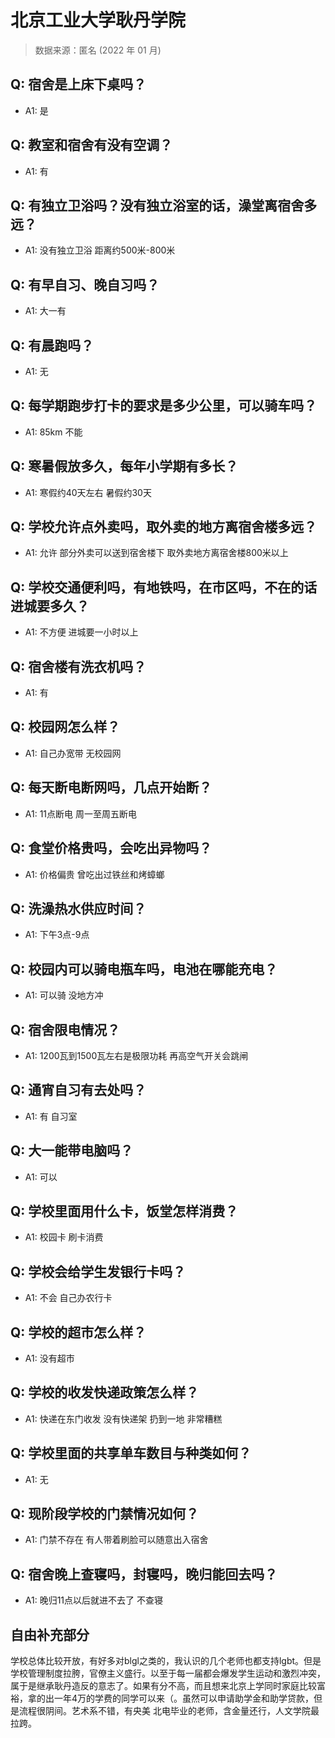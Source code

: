 # 北京工业大学耿丹学院

> 数据来源：匿名 (2022 年 01 月)

## Q: 宿舍是上床下桌吗？

- A1: 是

## Q: 教室和宿舍有没有空调？

- A1: 有

## Q: 有独立卫浴吗？没有独立浴室的话，澡堂离宿舍多远？

- A1: 没有独立卫浴 距离约500米-800米

## Q: 有早自习、晚自习吗？

- A1: 大一有

## Q: 有晨跑吗？

- A1: 无

## Q: 每学期跑步打卡的要求是多少公里，可以骑车吗？

- A1: 85km 不能

## Q: 寒暑假放多久，每年小学期有多长？

- A1: 寒假约40天左右 暑假约30天

## Q: 学校允许点外卖吗，取外卖的地方离宿舍楼多远？

- A1: 允许 部分外卖可以送到宿舍楼下 取外卖地方离宿舍楼800米以上

## Q: 学校交通便利吗，有地铁吗，在市区吗，不在的话进城要多久？

- A1: 不方便 进城要一小时以上

## Q: 宿舍楼有洗衣机吗？

- A1: 有

## Q: 校园网怎么样？

- A1: 自己办宽带 无校园网

## Q: 每天断电断网吗，几点开始断？

- A1: 11点断电 周一至周五断电

## Q: 食堂价格贵吗，会吃出异物吗？

- A1: 价格偏贵 曾吃出过铁丝和烤蟑螂

## Q: 洗澡热水供应时间？

- A1: 下午3点-9点

## Q: 校园内可以骑电瓶车吗，电池在哪能充电？

- A1: 可以骑 没地方冲

## Q: 宿舍限电情况？

- A1: 1200瓦到1500瓦左右是极限功耗 再高空气开关会跳闸

## Q: 通宵自习有去处吗？

- A1: 有 自习室

## Q: 大一能带电脑吗？

- A1: 可以

## Q: 学校里面用什么卡，饭堂怎样消费？

- A1: 校园卡 刷卡消费

## Q: 学校会给学生发银行卡吗？

- A1: 不会 自己办农行卡

## Q: 学校的超市怎么样？

- A1: 没有超市

## Q: 学校的收发快递政策怎么样？

- A1: 快递在东门收发 没有快递架 扔到一地 非常糟糕

## Q: 学校里面的共享单车数目与种类如何？

- A1: 无

## Q: 现阶段学校的门禁情况如何？

- A1: 门禁不存在 有人带着刷脸可以随意出入宿舍

## Q: 宿舍晚上查寝吗，封寝吗，晚归能回去吗？

- A1: 晚归11点以后就进不去了 不查寝

## 自由补充部分

学校总体比较开放，有好多对blgl之类的，我认识的几个老师也都支持lgbt。但是学校管理制度拉胯，官僚主义盛行。以至于每一届都会爆发学生运动和激烈冲突，属于是继承耿丹造反的意志了。如果有分不高，而且想来北京上学同时家庭比较富裕，拿的出一年4万的学费的同学可以来（。虽然可以申请助学金和助学贷款，但是流程很阴间。艺术系不错，有央美 北电毕业的老师，含金量还行，人文学院最拉跨。